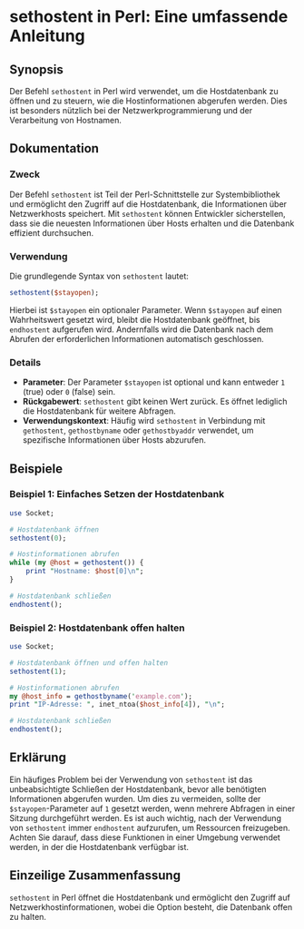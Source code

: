 <!--
Meta Description: # sethostent in Perl: Eine umfassende Anleitung ## Synopsis Der Befehl `sethostent` in Perl wird verwendet, um die Hostdatenbank zu öffnen und zu steu...
Meta Keywords: die, sethostent, der, hostdatenbank, perl
-->

# sethostent in Perl: Eine umfassende Anleitung

## Synopsis
Der Befehl `sethostent` in Perl wird verwendet, um die Hostdatenbank zu öffnen und zu steuern, wie die Hostinformationen abgerufen werden. Dies ist besonders nützlich bei der Netzwerkprogrammierung und der Verarbeitung von Hostnamen.

## Dokumentation
### Zweck
Der Befehl `sethostent` ist Teil der Perl-Schnittstelle zur Systembibliothek und ermöglicht den Zugriff auf die Hostdatenbank, die Informationen über Netzwerkhosts speichert. Mit `sethostent` können Entwickler sicherstellen, dass sie die neuesten Informationen über Hosts erhalten und die Datenbank effizient durchsuchen.

### Verwendung
Die grundlegende Syntax von `sethostent` lautet:
```perl
sethostent($stayopen);
```
Hierbei ist `$stayopen` ein optionaler Parameter. Wenn `$stayopen` auf einen Wahrheitswert gesetzt wird, bleibt die Hostdatenbank geöffnet, bis `endhostent` aufgerufen wird. Andernfalls wird die Datenbank nach dem Abrufen der erforderlichen Informationen automatisch geschlossen.

### Details
- **Parameter**: Der Parameter `$stayopen` ist optional und kann entweder `1` (true) oder `0` (false) sein.
- **Rückgabewert**: `sethostent` gibt keinen Wert zurück. Es öffnet lediglich die Hostdatenbank für weitere Abfragen.
- **Verwendungskontext**: Häufig wird `sethostent` in Verbindung mit `gethostent`, `gethostbyname` oder `gethostbyaddr` verwendet, um spezifische Informationen über Hosts abzurufen.

## Beispiele
### Beispiel 1: Einfaches Setzen der Hostdatenbank
```perl
use Socket;

# Hostdatenbank öffnen
sethostent(0);

# Hostinformationen abrufen
while (my @host = gethostent()) {
    print "Hostname: $host[0]\n";
}

# Hostdatenbank schließen
endhostent();
```

### Beispiel 2: Hostdatenbank offen halten
```perl
use Socket;

# Hostdatenbank öffnen und offen halten
sethostent(1);

# Hostinformationen abrufen
my @host_info = gethostbyname('example.com');
print "IP-Adresse: ", inet_ntoa($host_info[4]), "\n";

# Hostdatenbank schließen
endhostent();
```

## Erklärung
Ein häufiges Problem bei der Verwendung von `sethostent` ist das unbeabsichtigte Schließen der Hostdatenbank, bevor alle benötigten Informationen abgerufen wurden. Um dies zu vermeiden, sollte der `$stayopen`-Parameter auf `1` gesetzt werden, wenn mehrere Abfragen in einer Sitzung durchgeführt werden. Es ist auch wichtig, nach der Verwendung von `sethostent` immer `endhostent` aufzurufen, um Ressourcen freizugeben. Achten Sie darauf, dass diese Funktionen in einer Umgebung verwendet werden, in der die Hostdatenbank verfügbar ist.

## Einzeilige Zusammenfassung
`sethostent` in Perl öffnet die Hostdatenbank und ermöglicht den Zugriff auf Netzwerkhostinformationen, wobei die Option besteht, die Datenbank offen zu halten.